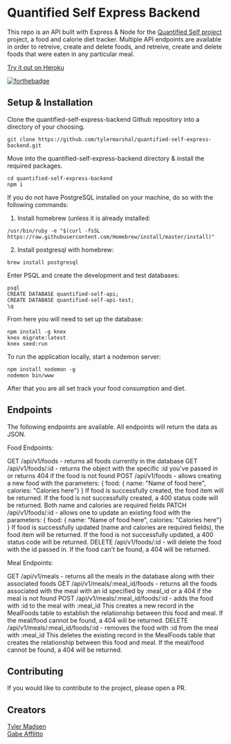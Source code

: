 # Quantified Self Express Backend

This repo is an API built with Express & Node for the [Quantified Self project](https://gabrielafflitto.github.io/quantified-self/) project, a food and calorie diet tracker. Multiple API endpoints are available in order to retreive, create and delete foods, and retreive, create and delete foods that were eaten in any particular meal.

[Try it out on Heroku](https://quantified-self-express.herokuapp.com/)

[![forthebadge](https://forthebadge.com/images/badges/made-with-javascript.svg)](#)

## Setup & Installation

Clone the quantified-self-express-backend Github repository into a directory of your choosing.

```
git clone https://github.com/tylermarshal/quantified-self-express-backend.git
```

Move into the quantified-self-express-backend directory & install the required packages.

```
cd quantified-self-express-backend
npm i
```

If you do not have PostgreSQL installed on your machine, do so with the following commands:

1) Install homebrew (unless it is already installed:

```
/usr/bin/ruby -e "$(curl -fsSL https://raw.githubusercontent.com/Homebrew/install/master/install)"
```

2) Install postgresql with homebrew:

```
brew install postgresql
```

Enter PSQL and create the development and test databases:

```
psql
CREATE DATABASE quantified-self-api;
CREATE DATABASE quantified-self-api-test;
\q
```

From here you will need to set up the database:

```
npm install -g knex
knex migrate:latest
knex seed:run
```

To run the application locally, start a nodemon server:

```
npm install nodemon -g
nodemon bin/www
```

After that you are all set track your food consumption and diet.

## Endpoints

The following endpoints are available. All endpoints will return the data as JSON.

Food Endpoints:

GET /api/v1/foods - returns all foods currently in the database
GET /api/v1/foods/:id - returns the object with the specific :id you've passed in or returns 404 if the food is not found
POST /api/v1/foods - allows creating a new food with the parameters: 
{ food: { name: "Name of food here", calories: "Calories here"} } 
If food is successfully created, the food item will be returned. If the food is not successfully created, a 400 status code will be returned. Both name and calories are required fields
PATCH /api/v1/foods/:id - allows one to update an existing food with the parameters: 
{ food: { name: "Name of food here", calories: "Calories here"} } 
If food is successfully updated (name and calories are required fields), the food item will be returned. If the food is not successfully updated, a 400 status code will be returned.
DELETE /api/v1/foods/:id - will delete the food with the id passed in. If the food can't be found, a 404 will be returned.

Meal Endpoints:

GET /api/v1/meals - returns all the meals in the database along with their associated foods
GET /api/v1/meals/:meal_id/foods - returns all the foods associated with the meal with an id specified by :meal_id or a 404 if the meal is not found
POST /api/v1/meals/:meal_id/foods/:id - adds the food with :id to the meal with :meal_id 
This creates a new record in the MealFoods table to establish the relationship between this food and meal. If the meal/food cannot be found, a 404 will be returned.
DELETE /api/v1/meals/:meal_id/foods/:id - removes the food with :id from the meal with :meal_id 
This deletes the existing record in the MealFoods table that creates the relationship between this food and meal. If the meal/food cannot be found, a 404 will be returned.

## Contributing

If you would like to contribute to the project, please open a PR.

## Creators
[Tyler Madsen](https://github.com/tylermarshal)<br/>
[Gabe Afflitto](https://github.com/GabrielAfflitto)

